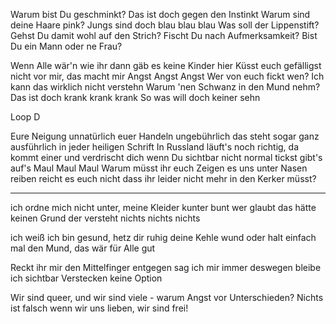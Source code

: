 Warum bist Du geschminkt? Das ist doch gegen den Instinkt
Warum sind deine Haare pink? Jungs sind doch blau blau blau
Was soll der Lippenstift? Gehst Du damit wohl auf den Strich?
Fischt Du nach Aufmerksamkeit? Bist Du ein Mann oder ne Frau?

Wenn Alle wär'n wie ihr dann gäb es keine Kinder hier
Küsst euch gefälligst nicht vor mir, das macht mir Angst Angst Angst
Wer von euch fickt wen? Ich kann das wirklich nicht verstehn
Warum 'nen Schwanz in den Mund nehm? Das ist doch krank krank krank
So was will doch keiner sehn

Loop D

Eure Neigung unnatürlich euer Handeln ungebührlich
das steht sogar ganz ausführlich in jeder heiligen Schrift
In Russland läuft's noch richtig, da kommt einer und verdrischt dich
wenn Du sichtbar nicht normal tickst gibt's auf's Maul Maul Maul
Warum müsst ihr euch Zeigen es uns unter Nasen reiben
reicht es euch nicht dass ihr leider nicht mehr in den Kerker müsst?


------------------


ich ordne mich nicht unter, meine Kleider kunter bunt wer
glaubt das hätte keinen Grund der versteht nichts nichts nichts

ich weiß ich bin gesund, hetz dir ruhig deine Kehle wund
oder halt einfach mal den Mund, das wär für Alle gut

Reckt ihr mir den Mittelfinger entgegen sag ich mir immer
deswegen bleibe ich sichtbar Verstecken keine Option

Wir sind queer, und wir sind viele - warum Angst vor Unterschieden?
Nichts ist falsch wenn wir uns lieben, wir sind frei!

